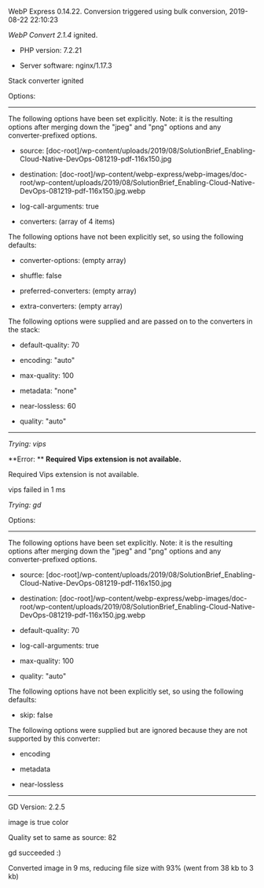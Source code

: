 WebP Express 0.14.22. Conversion triggered using bulk conversion, 2019-08-22 22:10:23

*WebP Convert 2.1.4*  ignited.
- PHP version: 7.2.21
- Server software: nginx/1.17.3

Stack converter ignited

Options:
------------
The following options have been set explicitly. Note: it is the resulting options after merging down the "jpeg" and "png" options and any converter-prefixed options.
- source: [doc-root]/wp-content/uploads/2019/08/SolutionBrief_Enabling-Cloud-Native-DevOps-081219-pdf-116x150.jpg
- destination: [doc-root]/wp-content/webp-express/webp-images/doc-root/wp-content/uploads/2019/08/SolutionBrief_Enabling-Cloud-Native-DevOps-081219-pdf-116x150.jpg.webp
- log-call-arguments: true
- converters: (array of 4 items)

The following options have not been explicitly set, so using the following defaults:
- converter-options: (empty array)
- shuffle: false
- preferred-converters: (empty array)
- extra-converters: (empty array)

The following options were supplied and are passed on to the converters in the stack:
- default-quality: 70
- encoding: "auto"
- max-quality: 100
- metadata: "none"
- near-lossless: 60
- quality: "auto"
------------


*Trying: vips* 

**Error: ** **Required Vips extension is not available.** 
Required Vips extension is not available.
vips failed in 1 ms

*Trying: gd* 

Options:
------------
The following options have been set explicitly. Note: it is the resulting options after merging down the "jpeg" and "png" options and any converter-prefixed options.
- source: [doc-root]/wp-content/uploads/2019/08/SolutionBrief_Enabling-Cloud-Native-DevOps-081219-pdf-116x150.jpg
- destination: [doc-root]/wp-content/webp-express/webp-images/doc-root/wp-content/uploads/2019/08/SolutionBrief_Enabling-Cloud-Native-DevOps-081219-pdf-116x150.jpg.webp
- default-quality: 70
- log-call-arguments: true
- max-quality: 100
- quality: "auto"

The following options have not been explicitly set, so using the following defaults:
- skip: false

The following options were supplied but are ignored because they are not supported by this converter:
- encoding
- metadata
- near-lossless
------------

GD Version: 2.2.5
image is true color
Quality set to same as source: 82
gd succeeded :)

Converted image in 9 ms, reducing file size with 93% (went from 38 kb to 3 kb)
